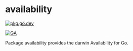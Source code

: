 # availability

<!-- [![CircleCI][circleci-badge]][circleci] -->
[![pkg.go.dev][pkg.go.dev-badge]][pkg.go.dev]
<!-- [![codecov.io][codecov-badge]][codecov] -->
[![GA][ga-badge]][ga]

Package availability provides the darwin Availability for Go.


<!-- badge links -->
[circleci]: https://app.circleci.com/pipelines/github/go-darwin/availability
[pkg.go.dev]: https://pkg.go.dev/go-darwin.dev/availability
[codecov]: https://app.codecov.io/gh/go-darwin/availability
[ga]: https://github.com/go-darwin/availability

[circleci-badge]: https://img.shields.io/circleci/build/github/go-darwin/availability/main?style=for-the-badge&label=CIRCLECI&logo=circleci&token=
[pkg.go.dev-badge]: http://bit.ly/pkg-go-dev-badge
[codecov-badge]: https://img.shields.io/codecov/c/github/go-darwin/availability/main?logo=codecov&style=for-the-badge&token=
[ga-badge]: https://gh-ga-beacon.appspot.com/UA-89201129-1/go-darwin.dev/availability?useReferer&pixel

